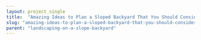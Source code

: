 ```yaml
---
layout: project_single
title:  "Amazing Ideas to Plan a Sloped Backyard That You Should Consider"
slug: "amazing-ideas-to-plan-a-sloped-backyard-that-you-should-consider"
parent: "landscaping-on-a-slope-backyard"
---
```

 